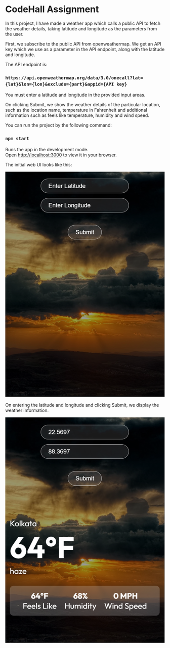 # CodeHall Assignment

In this project, I have made a weather app  which calls a public API to fetch the weather details, taking latitude and longitude as the parameters from the user.

First, we subscribe to the public API from openweathermap. We get an API key which we use as a parameter in the API endpoint, along with the latitude and longitude.

The API endpoint is: 

### `https://api.openweathermap.org/data/3.0/onecall?lat={lat}&lon={lon}&exclude={part}&appid={API key}`

You must enter a latitude and longitude in the provided input areas.

On clicking Submit, we show the weather details of the particular location, such as the location name, temperature in Fahrenheit and additional information such as feels like temperature, humidity and wind speed.


You can run the project by the following command:

### `npm start`

Runs the app in the development mode.\
Open [http://localhost:3000](http://localhost:3000) to view it in your browser.

The initial web UI looks like this:

![Alt text](image-1.png)

On entering the latitude and longitude and clicking Submit, we display the weather information.

![Alt text](image-2.png)

